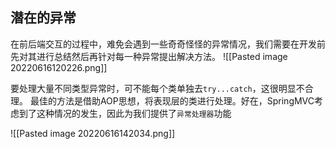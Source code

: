 ## 潜在的异常
在前后端交互的过程中，难免会遇到一些奇奇怪怪的异常情况，我们需要在开发前先对其进行总结然后再针对每一种异常提出解决方法。
![[Pasted image 20220616120226.png]]

要处理大量不同类型异常时，可不能每个类单独去`try...catch`，这很明显不合理。
最佳的方法是借助AOP思想，将表现层的类进行处理。好在，SpringMVC考虑到了这种情况的发生，因此为我们提供了`异常处理器`功能

![[Pasted image 20220616142034.png]]